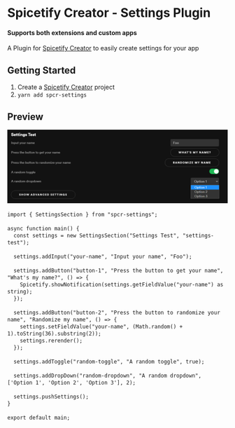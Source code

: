 # Spicetify Creator - Settings Plugin
#### Supports both extensions and custom apps
A Plugin for [Spicetify Creator](https://github.com/FlafyDev/spicetify-creator) to easily create settings for your app


## Getting Started
1. Create a [Spicetify Creator](https://github.com/FlafyDev/spicetify-creator) project
2. `yarn add spcr-settings`

## Preview
![Preview](./previewImage.png)
```tsx
import { SettingsSection } from "spcr-settings";

async function main() {
  const settings = new SettingsSection("Settings Test", "settings-test");

  settings.addInput("your-name", "Input your name", "Foo");

  settings.addButton("button-1", "Press the button to get your name", "What's my name?", () => {
    Spicetify.showNotification(settings.getFieldValue("your-name") as string);
  });

  settings.addButton("button-2", "Press the button to randomize your name", "Randomize my name", () => {
    settings.setFieldValue("your-name", (Math.random() + 1).toString(36).substring(2));
    settings.rerender();
  });

  settings.addToggle("random-toggle", "A random toggle", true);
  
  settings.addDropDown("random-dropdown", "A random dropdown", ['Option 1', 'Option 2', 'Option 3'], 2);

  settings.pushSettings();
}

export default main;
```
